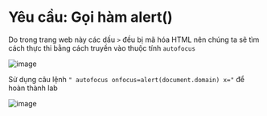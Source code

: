 # Yêu cầu: Gọi hàm alert()

Do trong trang web này các dấu `>` đều bị mã hóa HTML nên chúng ta sẽ tìm cách thực thi bằng cách truyền vào thuộc tính `autofocus`

![image](https://user-images.githubusercontent.com/72268643/150623185-ac7313c6-8fba-4907-abd9-7a4f52ede58b.png)

Sử dụng câu lệnh `" autofocus onfocus=alert(document.domain) x="` để hoàn thành lab

![image](https://user-images.githubusercontent.com/72268643/150623222-24d1e381-2029-4c7c-a0e3-7bd16ad7693b.png)
